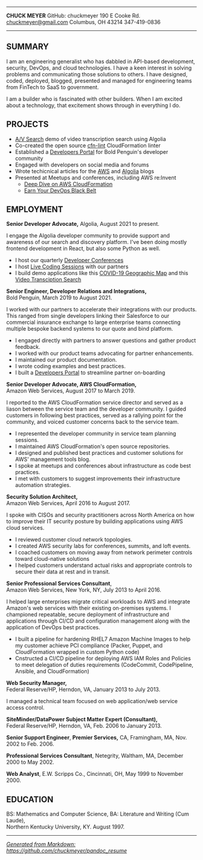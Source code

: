-------------------     ----------------------------
**CHUCK MEYER**                   GitHub: chuckmeyer
190 E Cooke Rd.                 chuckmeyer@gmail.com
Columbus, OH 43214                      347-419-0836
-------------------     ----------------------------

SUMMARY
-------

I am an engineering generalist who has dabbled in API-based development, security, DevOps, and cloud technologies. I have a keen interest in solving problems and communicating those solutions to others. I have designed, coded, deployed, blogged, presented and managed for engineering teams from FinTech to SaaS to government. 

I am a builder who is fascinated with other builders. When I am excited about a technology, that excitement shows through in everything I do. 

PROJECTS
---------------

- [A/V Search](https://avsearch.vercel.app/) demo of video transcription search using Algolia
- Co-created the open source [cfn-lint](https://github.com/aws-cloudformation/cfn-python-lint) CloudFormation linter
- Established a [Developers Portal](https://developers.boldpeguin.com) for Bold Penguin's developer community
- Engaged with developers on social media and forums
- Wrote techicnical articles for the [AWS](https://aws.amazon.com/search/?searchQuery=Chuck%20Meyer#facet_type=blogs) and [Algolia](https://www.algolia.com/search/?query=chuck+meyer&tab=blog&website%5Bquery%5D=chuck+meyer) blogs
- Presented at Meetups and conferences, including AWS re:Invent
  - [Deep Dive on AWS CloudFormation](https://www.youtube.com/watch?v=KXUsyApAI3Y)
  - [Earn Your DevOps Black Belt](https://www.youtube.com/watch?v=X31kA1ANBVw)

EMPLOYMENT
----------

**Senior Developer Advocate,**
Algolia, August 2021 to present.

I engage the Algolia developer community to provide support and awareness of our search and discovery platform. I've been doing mostly frontend development in React, but also some Python as well.

- I host our quarterly [Developer Conferences](https://algolia.com/devcon)
- I host [Live Coding Sessions](https://www.youtube.com/watch?v=7Pnq57h4-u0&list=PLuHdbqhRgWHIgHHAXhiwn5UiTVieAvzw3) with our partners
- I build demo applications like this [COVID-19 Geographic Map](https://www.algolia.com/blog/engineering/building-a-covid-19-geosearch-index-using-csv-files-mongodb-or-graphql/) and this [Video Transciption Search](https://github.com/algolia-samples/avsearch)

**Senior Engineer, Developer Relations and Integrations,**  
Bold Penguin, March 2019 to August 2021.

I worked with our partners to accelerate their integrations
with our products. This ranged from single developers linking their
Salesforce to our commercial insurance exchange to large enterprise teams
connecting multiple bespoke backend systems to our quote and bind platform.

- I engaged directly with partners to answer questions and gather product feedback.
- I worked with our product teams advocating for partner enhancements.
- I maintained our product documentation.
- I wrote coding examples and best practices.
- I built a [Developers Portal](https://developers.boldpenguin.com) to streamline partner on-boarding 

**Senior Developer Advocate, AWS CloudFormation,**  
Amazon Web Services, August 2017 to March 2019.

I reported to the AWS CloudFormation service director and served as a liason
between the service team and the developer community. I guided customers in
following best practices, served as a rallying point for the community, and
voiced customer concerns back to the service team.

- I represented the developer community in service team planning sessions.
- I maintained AWS CloudFormation's open source repositories.
- I designed and published best practices and customer solutions for AWS' management tools blog.
- I spoke at meetups and conferences about infrastructure as code best practices.
- I met with customers to suggest improvements their infrastructure automation strategies.

**Security Solution Architect,**  
Amazon Web Services, April 2016 to August 2017.

I spoke with CISOs and security practitioners across North America on how to
improve their IT security posture by building applications using AWS cloud
services.

- I reviewed customer cloud network topologies.
- I created AWS security labs for conferences, summits, and loft
    events.
- I coached customers on moving away from network perimeter controls toward
   cloud-native solutions
- I helped customers understand actual risks and appropriate controls to secure
   their data at rest and in transit.

**Senior Professional Services Consultant**,  
Amazon Web Services, New York, NY, July 2013 to April 2016.

I helped large enterprises migrate critical workloads to AWS and integrate
Amazon\'s web services with their existing on-premises systems. I championed
repeatable, secure deployment of infrastructure and applications through CI/CD
and configuration management along with the application of DevOps best
practices.

- I built a pipeline for hardening RHEL7 Amazon Machine
  Images to help my customer achieve PCI compliance (Packer,
  Puppet, and CloudFormation wrapped in custom Python code)
- Cnstructed a CI/CD pipeline for deploying AWS IAM Roles and Policies to meet
  delegation of duties requirements (CodeCommit, CodePipeline, Ansible, and
  CloudFormation)
  
**Web Security Manager,**  
Federal Reserve/HP, Herndon, VA, January 2013 to July 2013.

I managed a technical team focused on web application/web service access
control. 

**SiteMinder/DataPower Subject Matter Expert (Consultant),**  
Federal Reserve/HP, Herndon, VA, Feb. 2006 to January 2013.

**Senior Support Engineer**, **Premier Services,**
CA, Framingham, MA, Nov. 2002 to Feb. 2006.

**Professional Services Consultant**,
Netegrity, Waltham, MA, December 2000 to May 2002.

**Web Analyst**,
E.W. Scripps Co., Cincinnati, OH, May 1999 to November 2000.

EDUCATION
---------

BS: Mathematics and Computer Science, BA: Literature and Writing (Cum Laude),  
Northern Kentucky University, KY. August 1997.

--------------------------------------------------------------------------------

*[Generated from Markdown:](https://github.com/chuckmeyer/pandoc_resume) https://github.com/chuckmeyer/pandoc_resume*

